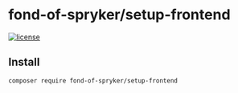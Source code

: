 # fond-of-spryker/setup-frontend
[![license](https://img.shields.io/github/license/mashape/apistatus.svg)](https://packagist.org/packages/fond-of-spryker/product-storage)

## Install

```
composer require fond-of-spryker/setup-frontend
```